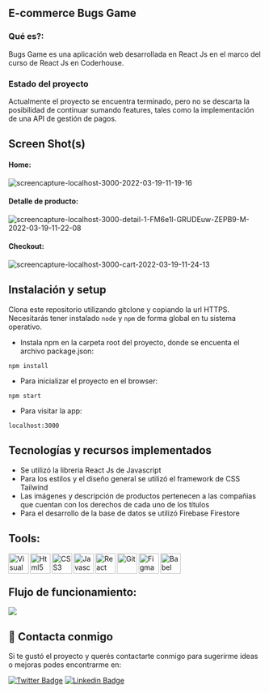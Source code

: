 ## E-commerce Bugs Game

### Qué es?:

Bugs Game es una aplicación web desarrollada en React Js en el marco del curso de React Js en Coderhouse.

### Estado del proyecto

Actualmente el proyecto se encuentra terminado, pero no se descarta la posibilidad de continuar sumando features, tales como la implementación de una API de gestión de pagos.

## Screen Shot(s)

#### Home:

<img src="https://i.ibb.co/94w5C7Q/screencapture-localhost-3000-2022-03-19-11-19-16.png" alt="screencapture-localhost-3000-2022-03-19-11-19-16" border="0">

#### Detalle de producto:

<img src="https://i.ibb.co/HqVdpLC/screencapture-localhost-3000-detail-1-FM6e1l-GRUDEuw-ZEPB9-M-2022-03-19-11-22-08.png" alt="screencapture-localhost-3000-detail-1-FM6e1l-GRUDEuw-ZEPB9-M-2022-03-19-11-22-08" border="0">

#### Checkout:

<img src="https://i.ibb.co/DWrjzMm/screencapture-localhost-3000-cart-2022-03-19-11-24-13.png" alt="screencapture-localhost-3000-cart-2022-03-19-11-24-13" border="0">

## Instalación y setup

Clona este repositorio utilizando gitclone y copiando la url HTTPS. Necesitarás tener instalado `node` y `npm` de forma global en tu sistema operativo.

- Instala npm en la carpeta root del proyecto, donde se encuenta el archivo package.json:

`npm install`

- Para inicializar el proyecto en el browser:

`npm start`

- Para visitar la app:

`localhost:3000`

## Tecnologías y recursos implementados

- Se utilizó la libreria React Js de Javascript
- Para los estilos y el diseño general se utilizó el framework de CSS Tailwind
- Las imágenes y descripción de productos pertenecen a las compañias que cuentan con los derechos de cada uno de los títulos
- Para el desarrollo de la base de datos se utilizó Firebase Firestore

## Tools:

<img align="left" alt="Visual Studio Code" width="40px" src="https://img.icons8.com/color/48/000000/visual-studio-code-2019.png"/>
<img align="left" alt="Html5" width="40px" src="https://img.icons8.com/color/48/000000/html-5--v1.png"/>
<img align="left" alt="CSS3" width="40px" src="https://img.icons8.com/color/48/000000/css3.png"/>
<img align="left" alt="Javascript" width="40px" src="https://icongr.am/devicon/javascript-original.svg?size=39&color=b30000"/>
<img align="left" alt="React Js" width="40px" src="https://icongr.am/devicon/react-original-wordmark.svg?size=40&color=currentColor"/>
<img align="left" alt="Git" width="40px" src="https://icongr.am/devicon/git-original.svg?size=39&color=b30000">
<img align="left" alt="Figma" width="40px" src="https://img.icons8.com/color/48/000000/figma--v1.png"/>
<img align="left" alt="Babel" width="40px" src="https://icongr.am/devicon/babel-original.svg?size=60&color=currentColor"/>

<br>
<br>

## Flujo de funcionamiento:

<img src="https://media.giphy.com/media/3GL67cHt39HXT6gbBv/giphy.gif"/>

## 💬 Contacta conmigo

Si te gustó el proyecto y querés contactarte conmigo para sugerirme ideas o mejoras podes encontrarme en:

[![Twitter Badge](https://img.shields.io/badge/-Twitter-1DA1F2?style=plastic&logo=Twitter&logoColor=white&link=https://twitter.com/meryboth)](https://twitter.com/meryboth)
[![Linkedin Badge](https://img.shields.io/badge/-Linkedin-0077B5?style=plastic&logo=Linkedin&logoColor=white&link=https://www.linkedin.com/in/marilyn-botheatoz/)](https://www.linkedin.com/in/marilyn-botheatoz/)

<br>
